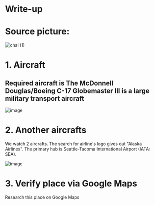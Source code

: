 # Write-up
# Source picture:
![chal (1)](https://github.com/gavrigd/OSINT/assets/122211306/267f7ead-0703-42af-8fff-1a7410a50c1b)

# 1. Aircraft 
## Required aircraft is The McDonnell Douglas/Boeing C-17 Globemaster III is a large military transport aircraft 

![image](https://github.com/gavrigd/OSINT/assets/122211306/801be6d5-d58d-42d5-9579-13822be19fad)

# 2. Another aircrafts
We watch 2 aircrafts. The search for airline's logo gives out "Alaska Airlines". The primary hub is Seattle-Tacoma International Airport (IATA: SEA).

![image](https://github.com/gavrigd/OSINT/assets/122211306/b008c113-6731-406f-a121-4cd6de85161e)

# 3. Verify place via Google Maps
Research this place on Google Maps
